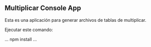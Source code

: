 ## Multiplicar Console App

Esta es una aplicación para generar archivos de tablas de multiplicar.

Ejecutar este comando:

...
npm install
...